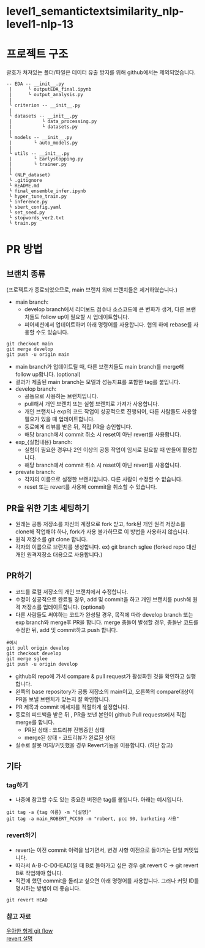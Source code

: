# level1_semantictextsimilarity_nlp-level1-nlp-13

# 프로젝트 구조
괄호가 쳐져있는 폴더/파일은 데이터 유출 방지를 위해 github에서는 제외되었습니다.
```text
-- EDA -- __init__.py
 |      └ outputEDA_final.ipynb
 |      └ output_analysis.py
 | 
 └ criterion -- __init__.py 
 | 
 └ datasets -- __init__.py
 |           └ data_processing.py
 |           └ datasets.py
 | 
 └ models -- __init__.py
 |        └ auto_models.py
 | 
 └ utils -- __init__.py
 |        └ Earlystopping.py
 |        └ trainer.py
 | 
 └ (NLP_dataset)
 └ .gitignore
 └ README.md
 └ final_ensemble_infer.ipynb 
 └ hyper_tune_train.py
 └ inference.py
 └ sbert_config.yaml
 └ set_seed.py
 └ stopwords_ver2.txt
 └ train.py
```
# PR 방법
## 브랜치 종류
(프로젝트가 종료되었으므로, main 브랜치 외에 브랜치들은 제거하였습니다.)     
- main branch:
  - develop branch에서 리더보드 점수나 소스코드에 큰 변화가 생겨, 다른 브랜치들도 follow up이 필요할 시 업데이트합니다.
  - 피어세션에서 업데이트하며 아래 명령어를 사용합니다. 협의 하에 rebase를 사용할 수도 있습니다.
```commandLine
git checkout main
git merge develop
git push -u origin main
```
  - main branch가 업데이트될 때, 다른 브랜치들도 main branch를 merge해 follow up합니다. (optional)
  - 결과가 제출된 main branch는 모델과 성능지표를 포함한 tag를 붙입니다.
- develop branch:
  - 공동으로 사용하는 브랜치입니다.
  - pull해서 개인 브랜치 또는 실험 브랜치로 가져가 사용합니다.
  - 개인 브랜치나 exp의 코드 작업이 성공적으로 진행되어, 다른 사람들도 사용할 필요가 있을 때 업데이트합니다.
  - 동료에게 리뷰를 받은 뒤, 직접 PR을 승인합니다.
  - 해당 branch에서 commit 취소 시 reset이 아닌 revert를 사용합니다.
- exp_{실험내용} branch:
  - 실험이 필요한 경우나 2인 이상의 공동 작업이 임시로 필요할 때 만들어 활용합니다.
  - 해당 branch에서 commit 취소 시 reset이 아닌 revert를 사용합니다.
- prevate branch:
  - 각자의 이름으로 설정한 브랜치입니다. 다른 사람이 수정할 수 없습니다.
  - reset 또는 revert를 사용해 commit을 취소할 수 있습니다.
  


## PR을 위한 기초 세팅하기
- 원래는 공통 저장소를 자신의 계정으로 fork 받고, fork된 개인 원격 저장소를 clone해 작업해야 하나, fork가 사용 불가하므로 이 방법을 사용하지 않습니다.
- 원격 저장소를 git clone 합니다.
- 각자의 이름으로 브랜치를 생성합니다. ex) git branch sglee
(forked repo 대신 개인 원격저장소 대용으로 사용합니다.)

## PR하기
- 코드를 로컬 저장소의 개인 브랜치에서 수정합니다.
- 수정이 성공적으로 완료될 경우, add 및 commit을 하고 개인 브랜치를 push해 원격 저장소를 업데이트합니다. (optional)
- 다른 사람들도 써야하는 코드가 완성될 경우, 목적에 따라 develop branch 또는 exp branch와 merge후 PR을 합니다. merge 충돌이 발생할 경우, 충돌난 코드를 수정한 뒤, add 및 commit하고 push 합니다.
```commandLine
#예시
git pull origin develop
git checkout develop
git merge sglee
git push -u origin develop
```
- github의 repo에 가서 compare & pull request가 활성화된 것을 확인하고 실행합니다.
- 왼쪽의 base repository가 공통 저장소의 main이고, 오른쪽의 compare대상이 PR을 보낼 브랜치가 맞는지 잘 확인합니다.
- PR 제목과 commit 메세지를 적절하게 설정합니다.
- 동료의 피드백을 받은 뒤 , PR을 보낸 본인이 github Pull requests에서 직접 merge를 합니다.
  - PR된 상태 : 코드리뷰 진행중인 상태
  - merge된 상태 - 코드리뷰가 완료된 상태
- 실수로 잘못 머지/커밋했을 경우 Revert기능을 이용합니다. (하단 참고)

## 기타
### tag하기
- 나중에 참고할 수도 있는 중요한 버전은 tag를 붙입니다. 아래는 예시입니다.
```commandLine
git tag -a {tag 이름} -m "{설명}"
git tag -a main_ROBERT_PCC90 -m "robert, pcc 90, burketing 사용"
```

### revert하기
  - revert는 이전 commit 이력을 남기면서, 변경 사항 이전으로 돌아가는 단일 커밋입니다.
  - 따라서 A-B-C-D(HEAD)일 때 B로 돌아가고 싶은 경우 git revert C -> git revert B로 작업해야 합니다.
  - 직전에 했던 commit을 돌리고 싶으면 아래 명령어를 사용합니다. 그러나 커밋 ID를 명시하는 방법이 더 좋습니다.
```comandLine
git revert HEAD
```

### 참고 자료
[우아한 형제 git flow](https://techblog.woowahan.com/2553/)    
[revert 설명](https://www.lainyzine.com/ko/article/git-revert-reverting-commit-in-git-repository/)
